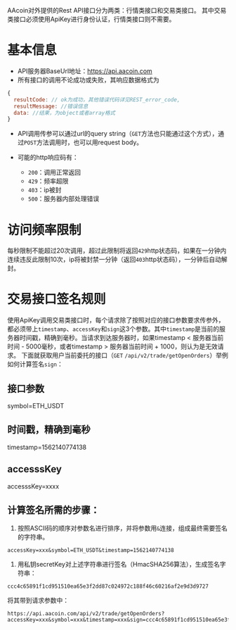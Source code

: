 AAcoin对外提供的Rest API接口分为两类：行情类接口和交易类接口。 其中交易类接口必须使用ApiKey进行身份认证，行情类接口则不需要。
# 基本信息

- API服务器BaseUrl地址：https://api.aacoin.com
- 所有接口的调用不论成功或失败，其响应数据格式为

```js
{
  resultCode: // ok为成功，其他错误代码详见REST_error_code,
  resultMessage: //错误信息
  data: //结果，为object或者array格式
}
```
- API调用传参可以通过url的query string（`GET`方法也只能通过这个方式），通过`POST`方法调用时，也可以用request body。

- 可能的http响应码有：
  - `200`：调用正常返回
  - `429`：频率超限
  - `403`：ip被封
  - `500`：服务器内部处理错误


# 访问频率限制
每秒限制不能超过20次调用，超过此限制将返回`429`http状态码，如果在一分钟内连续违反此限制10次，ip将被封禁一分钟（返回`403`http状态码），一分钟后自动解封。

# 交易接口签名规则
使用ApiKey调用交易类接口时，每个请求除了按照对应的接口参数要求传参外，都必须带上`timestamp`、`accessKey`和`sign`这3个参数。其中`timestamp`是当前的服务器时间戳，精确到毫秒。当请求到达服务器时，如果timestamp < 服务器当前时间 - 5000毫秒，或者timestamp > 服务器当前时间 + 1000，则认为是无效请求。
下面就获取用户当前委托的接口（`GET` `/api/v2/trade/getOpenOrders`）举例如何计算签名`sign`：

## 接口参数
symbol=ETH_USDT

## 时间戳，精确到毫秒
timestamp=1562140774138

## accesssKey
accesssKey=xxxx

## 计算签名所需的步骤：
1. 按照ASCII码的顺序对参数名进行排序，并将参数用`&`连接，组成最终需要签名的字符串。

 ```
 accessKey=xxx&symbol=ETH_USDT&timestamp=1562140774138
 ```

1. 用私钥secretKey对上述字符串进行签名（HmacSHA256算法），生成签名字符串：

```
ccc4c65891f1cd951510ea65e3f2dd87c024972c188f46c60216af2e9d3d9727
```
将其带到请求参数中：
```
https://api.aacoin.com/api/v2/trade/getOpenOrders?accessKey=xxx&symbol=xxx&timestamp=xxx&sign=ccc4c65891f1cd951510ea65e3f2dd87c024972c188f46c60216af2e9d3d9727
```
